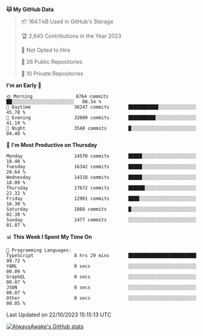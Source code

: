 <!--START_SECTION:waka-->
**🐱 My GitHub Data** 

> 📦 164.1 kB Used in GitHub's Storage 
 > 
> 🏆 2,645 Contributions in the Year 2023
 > 
> 🚫 Not Opted to Hire
 > 
> 📜 26 Public Repositories 
 > 
> 🔑 10 Private Repositories 
 > 
**I'm an Early 🐤** 

```text
🌞 Morning                6764 commits        ██░░░░░░░░░░░░░░░░░░░░░░░   08.54 % 
🌆 Daytime                36247 commits       ███████████░░░░░░░░░░░░░░   45.78 % 
🌃 Evening                32609 commits       ██████████░░░░░░░░░░░░░░░   41.19 % 
🌙 Night                  3548 commits        █░░░░░░░░░░░░░░░░░░░░░░░░   04.48 % 
```
📅 **I'm Most Productive on Thursday** 

```text
Monday                   14570 commits       █████░░░░░░░░░░░░░░░░░░░░   18.40 % 
Tuesday                  16342 commits       █████░░░░░░░░░░░░░░░░░░░░   20.64 % 
Wednesday                14318 commits       █████░░░░░░░░░░░░░░░░░░░░   18.09 % 
Thursday                 17672 commits       ██████░░░░░░░░░░░░░░░░░░░   22.32 % 
Friday                   12901 commits       ████░░░░░░░░░░░░░░░░░░░░░   16.30 % 
Saturday                 1888 commits        █░░░░░░░░░░░░░░░░░░░░░░░░   02.38 % 
Sunday                   1477 commits        ░░░░░░░░░░░░░░░░░░░░░░░░░   01.87 % 
```


📊 **This Week I Spent My Time On** 

```text
💬 Programming Languages: 
TypeScript               8 hrs 29 mins       █████████████████████████   99.72 % 
YAML                     0 secs              ░░░░░░░░░░░░░░░░░░░░░░░░░   00.09 % 
GraphQL                  0 secs              ░░░░░░░░░░░░░░░░░░░░░░░░░   00.07 % 
JSON                     0 secs              ░░░░░░░░░░░░░░░░░░░░░░░░░   00.07 % 
Other                    0 secs              ░░░░░░░░░░░░░░░░░░░░░░░░░   00.05 % 
```


 Last Updated on 22/10/2023 15:15:13 UTC
<!--END_SECTION:waka-->

[![AlwaysAwake's GitHub stats](https://github-readme-stats.vercel.app/api?username=AlwaysAwake&show_icons=true&theme=github_dark&count_private=true)](https://github.com/AlwaysAwake/AlwaysAwake)
